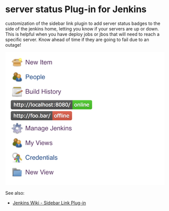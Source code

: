 # server status Plug-in for Jenkins

customization of the sidebar link plugin to add server status badges to the side of the jenkins home, letting you know if your servers are up or down. This is helpful when you have deploy jobs or jbos that will need to reach a specific server. Know ahead of time if they are going to fail due to an outage!

![screenshot](screenshot.png)

See also:

- [Jenkins Wiki - Sidebar Link Plug-in](https://wiki.jenkins-ci.org/display/JENKINS/Sidebar-Link+Plugin)
